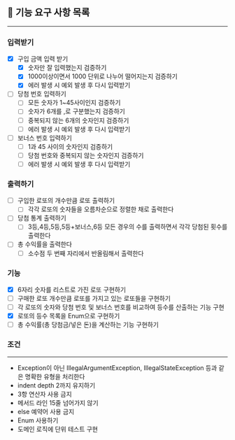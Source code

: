 ## 🚀 기능 요구 사항 목록

<hr>

### 입력받기

- [x] 구입 금액 입력 받기
    - [x] 숫자만 잘 입력했는지 검증하기
    - [x] 1000이상이면서 1000 단위로 나누어 떨어지는지 검증하기
    - [x] 에러 발생 시 예외 발생 후 다시 입력받기
- [ ] 당첨 번호 입력하기
    - [ ] 모든 숫자가 1~45사이인지 검증하기
    - [ ] 숫자가 6개를 ,로 구분했는지 검증하기
    - [ ] 중복되지 않는 6개의 숫자인지 검증하기
    - [ ] 에러 발생 시 예외 발생 후 다시 입력받기
- [ ] 보너스 번호 입력하기
    - [ ] 1과 45 사이의 숫자인지 검증하기
    - [ ] 당첨 번호와 중복되지 않는 숫자인지 검증하기
    - [ ] 에러 발생 시 예외 발생 후 다시 입력받기

### 출력하기

- [ ] 구입한 로또의 개수만큼 로또 출력하기
    - [ ] 각각 로또의 숫자들을 오름차순으로 정렬한 채로 출력한다
- [ ] 당첨 통계 출력하기
    - [ ] 3등,4등,5등,5등+보너스,6등 모든 경우의 수를 출력하면서 각각 당첨된 횟수를 출력한다
- [ ] 총 수익률을 출력한다
    - [ ] 소수점 두 번째 자리에서 반올림해서 출력한다

### 기능

- [x] 6자리 숫자를 리스트로 가진 로또 구현하기
- [ ] 구매한 로또 개수만큼 로또를 가지고 있는 로또들을 구현하기
- [ ] 각 로또의 숫자와 당첨 번호 및 보너스 번호를 비교하여 등수를 산출하는 기능 구현
- [x] 로또의 등수 목록을 Enum으로 구현하기
- [ ] 총 수익률(총 당첨금/넣은 돈)을 계산하는 기능 구현하기

### 조건

<hr>

- Exception이 아닌 IllegalArgumentException, IllegalStateException
  등과 같은 명확한 유형을 처리한다
- indent depth 2까지 유지하기
- 3항 연산자 사용 금지
- 메서드 라인 15줄 넘어가지 않기
- else 예약어 사용 금지
- Enum 사용하기
- 도메인 로직에 단위 테스트 구현

